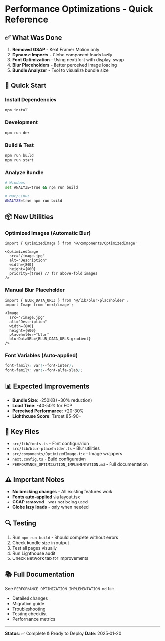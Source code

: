 # Performance Optimizations - Quick Reference

## ✅ What Was Done

1. **Removed GSAP** - Kept Framer Motion only
2. **Dynamic Imports** - Globe component loads lazily
3. **Font Optimization** - Using next/font with display: swap
4. **Blur Placeholders** - Better perceived image loading
5. **Bundle Analyzer** - Tool to visualize bundle size

## 🚀 Quick Start

### Install Dependencies
```bash
npm install
```

### Development
```bash
npm run dev
```

### Build & Test
```bash
npm run build
npm run start
```

### Analyze Bundle
```bash
# Windows
set ANALYZE=true && npm run build

# Mac/Linux
ANALYZE=true npm run build
```

## 📦 New Utilities

### Optimized Images (Automatic Blur)
```tsx
import { OptimizedImage } from '@/components/OptimizedImage';

<OptimizedImage 
  src="/image.jpg"
  alt="Description"
  width={800}
  height={600}
  priority={true} // for above-fold images
/>
```

### Manual Blur Placeholder
```tsx
import { BLUR_DATA_URLS } from '@/lib/blur-placeholder';
import Image from 'next/image';

<Image 
  src="/image.jpg"
  alt="Description"
  width={800}
  height={600}
  placeholder="blur"
  blurDataURL={BLUR_DATA_URLS.gradient}
/>
```

### Font Variables (Auto-applied)
```css
font-family: var(--font-inter);
font-family: var(--font-alfa-slab);
```

## 📊 Expected Improvements

- **Bundle Size**: -250KB (~30% reduction)
- **Load Time**: -40-50% for FCP
- **Perceived Performance**: +20-30%
- **Lighthouse Score**: Target 85-90+

## 📁 Key Files

- `src/lib/fonts.ts` - Font configuration
- `src/lib/blur-placeholder.ts` - Blur utilities
- `src/components/OptimizedImage.tsx` - Image wrappers
- `next.config.ts` - Build configuration
- `PERFORMANCE_OPTIMIZATION_IMPLEMENTATION.md` - Full documentation

## ⚠️ Important Notes

- **No breaking changes** - All existing features work
- **Fonts auto-applied** via layout.tsx
- **GSAP removed** - was not being used
- **Globe lazy loads** - only when needed

## 🔍 Testing

1. Run `npm run build` - Should complete without errors
2. Check bundle size in output
3. Test all pages visually
4. Run Lighthouse audit
5. Check Network tab for improvements

## 📚 Full Documentation

See `PERFORMANCE_OPTIMIZATION_IMPLEMENTATION.md` for:
- Detailed changes
- Migration guide
- Troubleshooting
- Testing checklist
- Performance metrics

---

**Status**: ✅ Complete & Ready to Deploy
**Date**: 2025-01-20
